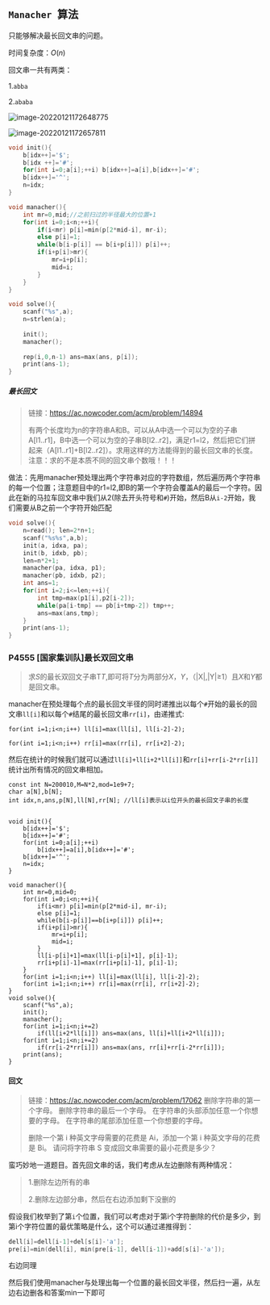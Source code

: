## `Manacher `算法

只能够解决最长回文串的问题。

时间复杂度：$O(n)$

回文串一共有两类：

1.`abba`

2.`ababa`

![image-20220121172648775](C:\Users\Henry\AppData\Roaming\Typora\typora-user-images\image-20220121172648775.png)

![image-20220121172657811](C:\Users\Henry\AppData\Roaming\Typora\typora-user-images\image-20220121172657811.png)

```cpp
void init(){
    b[idx++]='$';
    b[idx ++]='#';
    for(int i=0;a[i];++i) b[idx++]=a[i],b[idx++]='#';
    b[idx++]='^';
    n=idx;
}

void manacher(){
    int mr=0,mid;//之前扫过的半径最大的位置+1
    for(int i=0;i<n;++i){
        if(i<mr) p[i]=min(p[2*mid-i], mr-i);
        else p[i]=1;
        while(b[i-p[i]] == b[i+p[i]]) p[i]++;
        if(i+p[i]>mr){
            mr=i+p[i];
            mid=i;
        }
    }
}

void solve(){
	scanf("%s",a);
    n=strlen(a);
    
    init();
    manacher();
    
    rep(i,0,n-1) ans=max(ans, p[i]);
    print(ans-1);
}
```



##### 最长回文

>链接：https://ac.nowcoder.com/acm/problem/14894
>
>  有两个长度均为n的字符串A和B。可以从A中选一个可以为空的子串A[l1..r1]，B中选一个可以为空的子串B[l2..r2]，满足r1=l2，然后把它们拼起来（A[l1..r1]+B[l2..r2]）。求用这样的方法能得到的最长回文串的长度。注意：求的不是本质不同的回文串个数哦！！！

做法：先用manacher预处理出两个字符串对应的字符数组，然后遍历两个字符串的每一个位置；注意题目中的r1=l2,即B的第一个字符会覆盖A的最后一个字符。因此在新的马拉车回文串中我们从2(除去开头符号和`#`)开始，然后B从`i-2`开始，我们需要从B之前一个字符开始匹配

```cpp
void solve(){
    n=read(); len=2*n+1;
    scanf("%s%s",a,b);
    init(a, idxa, pa);
    init(b, idxb, pb);
    len=n*2+1; 
    manacher(pa, idxa, p1);
    manacher(pb, idxb, p2);
    int ans=1;
    for(int i=2;i<=len;++i){
        int tmp=max(p1[i],p2[i-2]);
        while(pa[i-tmp] == pb[i+tmp-2]) tmp++;
        ans=max(ans,tmp);
    }
    print(ans-1);
}
```

### P4555 [国家集训队]最长双回文串

> 求*S*的最长双回文子串T*T*,即可将*T*分为两部分*X*，*Y*，（|X|,|Y|≥1）且*X*和*Y*都是回文串。

manacher在预处理每个点的最长回文半径的同时递推出以每个`#`开始的最长的回文串`ll[i]`和以每个`#`结尾的最长回文串`rr[i]`，由递推式:

`for(int i=1;i<n;i++) ll[i]=max(ll[i], ll[i-2]-2);`

`for(int i=1;i<n;i++) rr[i]=max(rr[i], rr[i+2]-2);`

然后在统计的时候我们就可以通过`ll[i]+ll[i+2*ll[i]]`和`rr[i]+rr[i-2*rr[i]]`统计出所有情况的回文串相加。

```
const int N=200010,M=N*2,mod=1e9+7;
char a[N],b[N];
int idx,n,ans,p[N],ll[N],rr[N]; //ll[i]表示以i位开头的最长回文子串的长度


void init(){
	b[idx++]='$'; 
	b[idx++]='#';
	for(int i=0;a[i];++i) 
		b[idx++]=a[i],b[idx++]='#';
	b[idx++]='^'; 
	n=idx;
}

void manacher(){
	int mr=0,mid=0;
	for(int i=0;i<n;++i){
		if(i<mr) p[i]=min(p[2*mid-i], mr-i);
		else p[i]=1;
		while(b[i-p[i]]==b[i+p[i]]) p[i]++;
		if(i+p[i]>mr){
			mr=i+p[i];
			mid=i;
		}
		ll[i-p[i]+1]=max(ll[i-p[i]+1], p[i]-1);
		rr[i+p[i]-1]=max(rr[i+p[i]-1], p[i]-1);
	}
	for(int i=1;i<n;i++) ll[i]=max(ll[i], ll[i-2]-2);
	for(int i=1;i<n;i++) rr[i]=max(rr[i], rr[i+2]-2);
}
void solve(){
	scanf("%s",a);
	init();
	manacher();
	for(int i=1;i<n;i+=2) 
		if(ll[i+2*ll[i]]) ans=max(ans, ll[i]+ll[i+2*ll[i]]);
	for(int i=1;i<n;i+=2) 
		if(rr[i-2*rr[i]]) ans=max(ans, rr[i]+rr[i-2*rr[i]]);
	print(ans);	
}
```

#### 回文

>链接：https://ac.nowcoder.com/acm/problem/17062
> 删除字符串的第一个字母。
> 删除字符串的最后一个字母。
> 在字符串的头部添加任意一个你想要的字母。
> 在字符串的尾部添加任意一个你想要的字母。
>
> 删除一个第 i 种英文字母需要的花费是 Ai，添加一个第 i 种英文字母的花费是 Bi。
> 请问将字符串 S 变成回文串需要的最小花费是多少？

蛮巧妙地一道题目。首先回文串的话，我们考虑从左边删除有两种情况：

> 1.删除左边所有的串
>
> 2.删除左边部分串，然后在右边添加剩下没删的

假设我们枚举到了第`i`个位置，我们可以考虑对于第i个字符删除的代价是多少，到第i个字符位置的最优策略是什么，这个可以通过递推得到：

```cpp
dell[i]=dell[i-1]+del[s[i]-'a'];
pre[i]=min(dell[i], min(pre[i-1], dell[i-1])+add[s[i]-'a']);
```

右边同理

然后我们使用manacher与处理出每一个位置的最长回文半径，然后扫一遍，从左边右边删各和答案min一下即可
